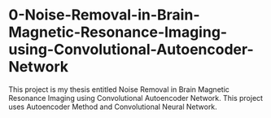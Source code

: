 # 0-Noise-Removal-in-Brain-Magnetic-Resonance-Imaging-using-Convolutional-Autoencoder-Network
This project is my thesis entitled Noise Removal in Brain Magnetic Resonance Imaging using Convolutional Autoencoder Network. This project uses Autoencoder Method and Convolutional Neural Network.
